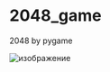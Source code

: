 # 2048_game
2048 by pygame

![изображение](https://user-images.githubusercontent.com/68658828/114777082-e9900480-9d7b-11eb-9ef1-aff89e547e6c.png)




